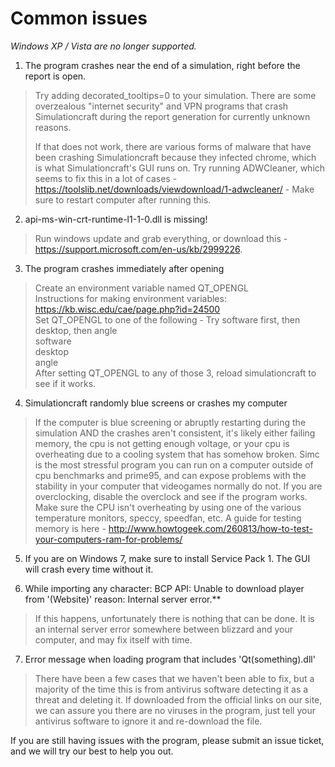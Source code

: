 # Common issues

*Windows XP / Vista are no longer supported.*

1. The program crashes near the end of a simulation, right before the report is open. 
> Try adding     decorated_tooltips=0   to your simulation. There are some overzealous "internet security" and VPN programs that crash Simulationcraft during the report generation for currently unknown reasons.
>
> If that does not work, there are various forms of malware that have been crashing Simulationcraft because they infected chrome, which is what Simulationcraft's GUI runs on.
> Try running ADWCleaner, which seems to fix this in a lot of cases - https://toolslib.net/downloads/viewdownload/1-adwcleaner/ - Make sure to restart computer after running this.
 
2. api-ms-win-crt-runtime-l1-1-0.dll is missing!
>  Run windows update and grab everything, or download this - https://support.microsoft.com/en-us/kb/2999226.

3. The program crashes immediately after opening
> Create an environment variable named QT_OPENGL  
> Instructions for making environment variables: https://kb.wisc.edu/cae/page.php?id=24500  
> Set QT_OPENGL to one of the following - Try software first, then desktop, then angle  
> software  
> desktop  
> angle  
> After setting QT_OPENGL to any of those 3, reload simulationcraft to see if it works.

4. Simulationcraft randomly blue screens or crashes my computer
>If the computer is blue screening or abruptly restarting during the simulation AND the crashes aren't consistent, it's likely either failing memory, the cpu is not getting enough voltage, or your cpu is overheating due to a cooling system that has somehow broken.
>Simc is the most stressful program you can run on a computer outside of cpu benchmarks and prime95, and can expose problems with the stability in your computer that videogames normally do not. 
>If you are overclocking, disable the overclock and see if the program works.
>Make sure the CPU isn't overheating by using one of the various temperature monitors, speccy, speedfan, etc. 
>A guide for testing memory is here - http://www.howtogeek.com/260813/how-to-test-your-computers-ram-for-problems/

5. If you are on Windows 7, make sure to install Service Pack 1. The GUI will crash every time without it.

6. While importing any character: BCP API: Unable to download player from '(Website)' reason: Internal server error.**
> If this happens, unfortunately there is nothing that can be done. It is an internal server error somewhere between blizzard and your computer, and may fix itself with time.

7. Error message when loading program that includes 'Qt(something).dll'
> There have been a few cases that we haven't been able to fix, but a majority of the time this is from antivirus software detecting it as a threat and deleting it. If downloaded from the official links on our site, we can assure you there are no viruses in the program, just tell your antivirus software to ignore it and re-download the file.

If you are still having issues with the program, please submit an issue ticket, and we will try our best to help you out.